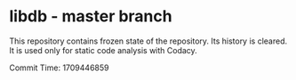 # libdb - master branch

This repository contains frozen state of the repository.
Its history is cleared. It is used only for static code
analysis with Codacy.

Commit Time: 1709446859